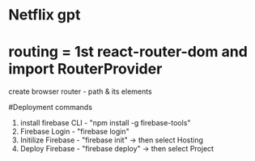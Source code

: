 # Netflix gpt


# routing = 1st react-router-dom and import RouterProvider

create browser router - path & its elements



#Deployment commands 
1. install firebase CLI - "npm install -g firebase-tools"
2. Firebase Login - "firebase login"
3. Initilize Firebase - "firebase init" -> then select Hosting
4. Deploy Firebase - "firebase deploy" -> then select Project

